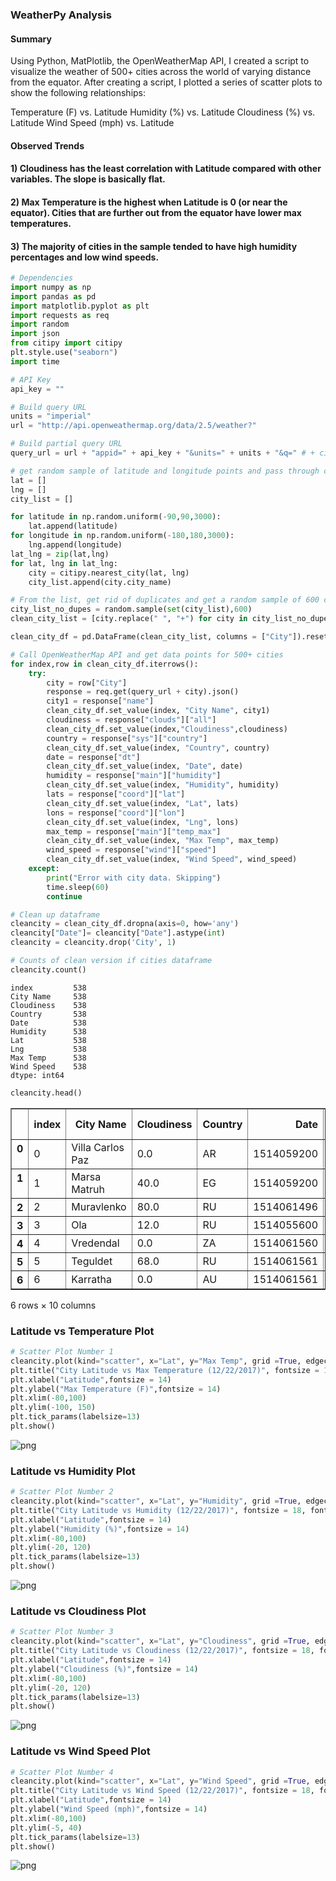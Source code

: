 
### WeatherPy Analysis

#### Summary
Using Python, MatPlotlib, the OpenWeatherMap API, I created a script to visualize the weather of 500+ cities across the world of varying distance from the equator.  After creating a script, I plotted a series of scatter plots to show the following relationships:  

Temperature (F) vs. Latitude
Humidity (%) vs. Latitude
Cloudiness (%) vs. Latitude
Wind Speed (mph) vs. Latitude


#### Observed Trends

#### 1) Cloudiness has the least correlation with Latitude compared with other variables.  The slope is basically flat.
#### 2) Max Temperature is the highest when Latitude is 0 (or near the equator).  Cities that are further out from the equator have lower max temperatures.
#### 3) The majority of cities in the sample tended to have high humidity percentages and low wind speeds.


```python
# Dependencies
import numpy as np
import pandas as pd
import matplotlib.pyplot as plt
import requests as req
import random
import json
from citipy import citipy
plt.style.use("seaborn")
import time

# API Key
api_key = ""

# Build query URL
units = "imperial"
url = "http://api.openweathermap.org/data/2.5/weather?"

# Build partial query URL
query_url = url + "appid=" + api_key + "&units=" + units + "&q=" # + city
```


```python
# get random sample of latitude and longitude points and pass through citipy to get a list of cities
lat = []
lng = []
city_list = []

for latitude in np.random.uniform(-90,90,3000):
    lat.append(latitude)
for longitude in np.random.uniform(-180,180,3000):
    lng.append(longitude)
lat_lng = zip(lat,lng)
for lat, lng in lat_lng:
    city = citipy.nearest_city(lat, lng)
    city_list.append(city.city_name)

# From the list, get rid of duplicates and get a random sample of 600 cities 
city_list_no_dupes = random.sample(set(city_list),600)
clean_city_list = [city.replace(" ", "+") for city in city_list_no_dupes]

clean_city_df = pd.DataFrame(clean_city_list, columns = ["City"]).reset_index()
```


```python
# Call OpenWeatherMap API and get data points for 500+ cities
for index,row in clean_city_df.iterrows():
    try:
        city = row["City"]
        response = req.get(query_url + city).json()
        city1 = response["name"]
        clean_city_df.set_value(index, "City Name", city1)
        cloudiness = response["clouds"]["all"]
        clean_city_df.set_value(index,"Cloudiness",cloudiness)
        country = response["sys"]["country"]
        clean_city_df.set_value(index, "Country", country)
        date = response["dt"]
        clean_city_df.set_value(index, "Date", date)
        humidity = response["main"]["humidity"]
        clean_city_df.set_value(index, "Humidity", humidity)
        lats = response["coord"]["lat"]
        clean_city_df.set_value(index, "Lat", lats)
        lons = response["coord"]["lon"]
        clean_city_df.set_value(index, "Lng", lons)
        max_temp = response["main"]["temp_max"]
        clean_city_df.set_value(index, "Max Temp", max_temp)
        wind_speed = response["wind"]["speed"]
        clean_city_df.set_value(index, "Wind Speed", wind_speed)
    except:
        print("Error with city data. Skipping")
        time.sleep(60)
        continue

# Clean up dataframe 
cleancity = clean_city_df.dropna(axis=0, how='any')
cleancity["Date"]= cleancity["Date"].astype(int)
cleancity = cleancity.drop('City', 1)

# Counts of clean version if cities dataframe
cleancity.count()
```

    index         538
    City Name     538
    Cloudiness    538
    Country       538
    Date          538
    Humidity      538
    Lat           538
    Lng           538
    Max Temp      538
    Wind Speed    538
    dtype: int64

```python
cleancity.head()
```
<div>
<style>
    .dataframe thead tr:only-child th {
        text-align: right;
    }

    .dataframe thead th {
        text-align: left;
    }

    .dataframe tbody tr th {
        vertical-align: top;
    }
</style>
<table border="1" class="dataframe">
  <thead>
    <tr style="text-align: right;">
      <th></th>
      <th>index</th>
      <th>City Name</th>
      <th>Cloudiness</th>
      <th>Country</th>
      <th>Date</th>
      <th>Humidity</th>
      <th>Lat</th>
      <th>Lng</th>
      <th>Max Temp</th>
      <th>Wind Speed</th>
    </tr>
  </thead>
  <tbody>
    <tr>
      <th>0</th>
      <td>0</td>
      <td>Villa Carlos Paz</td>
      <td>0.0</td>
      <td>AR</td>
      <td>1514059200</td>
      <td>47.0</td>
      <td>-31.42</td>
      <td>-64.50</td>
      <td>77.00</td>
      <td>14.99</td>
    </tr>
    <tr>
      <th>1</th>
      <td>1</td>
      <td>Marsa Matruh</td>
      <td>40.0</td>
      <td>EG</td>
      <td>1514059200</td>
      <td>67.0</td>
      <td>31.35</td>
      <td>27.25</td>
      <td>60.80</td>
      <td>11.41</td>
    </tr>
    <tr>
      <th>2</th>
      <td>2</td>
      <td>Muravlenko</td>
      <td>80.0</td>
      <td>RU</td>
      <td>1514061496</td>
      <td>85.0</td>
      <td>63.79</td>
      <td>74.50</td>
      <td>15.33</td>
      <td>14.97</td>
    </tr>
    <tr>
      <th>3</th>
      <td>3</td>
      <td>Ola</td>
      <td>12.0</td>
      <td>RU</td>
      <td>1514055600</td>
      <td>64.0</td>
      <td>59.58</td>
      <td>151.30</td>
      <td>-41.81</td>
      <td>11.27</td>
    </tr>
    <tr>
      <th>4</th>
      <td>4</td>
      <td>Vredendal</td>
      <td>0.0</td>
      <td>ZA</td>
      <td>1514061560</td>
      <td>95.0</td>
      <td>-31.68</td>
      <td>18.49</td>
      <td>55.16</td>
      <td>2.77</td>
    </tr>
    <tr>
      <th>5</th>
      <td>5</td>
      <td>Teguldet</td>
      <td>68.0</td>
      <td>RU</td>
      <td>1514061561</td>
      <td>87.0</td>
      <td>57.31</td>
      <td>88.17</td>
      <td>8.72</td>
      <td>2.59</td>
    </tr>
    <tr>
      <th>6</th>
      <td>6</td>
      <td>Karratha</td>
      <td>0.0</td>
      <td>AU</td>
      <td>1514061561</td>
      <td>94.0</td>
      <td>-20.74</td>
      <td>116.85</td>
      <td>74.51</td>
      <td>5.57</td>
    </tr>
  </tbody>
</table>
<p>6 rows × 10 columns</p>
</div>



### Latitude vs Temperature Plot


```python
# Scatter Plot Number 1
cleancity.plot(kind="scatter", x="Lat", y="Max Temp", grid =True, edgecolor = "black",color = "darkblue", figsize =(10,8))
plt.title("City Latitude vs Max Temperature (12/22/2017)", fontsize = 18, fontweight='bold')
plt.xlabel("Latitude",fontsize = 14)
plt.ylabel("Max Temperature (F)",fontsize = 14)
plt.xlim(-80,100)
plt.ylim(-100, 150)
plt.tick_params(labelsize=13)
plt.show()
```


![png](output_9_0.png)


### Latitude vs Humidity Plot


```python
# Scatter Plot Number 2
cleancity.plot(kind="scatter", x="Lat", y="Humidity", grid =True, edgecolor = "black",color = "darkblue", figsize =(10,8))
plt.title("City Latitude vs Humidity (12/22/2017)", fontsize = 18, fontweight='bold')
plt.xlabel("Latitude",fontsize = 14)
plt.ylabel("Humidity (%)",fontsize = 14)
plt.xlim(-80,100)
plt.ylim(-20, 120)
plt.tick_params(labelsize=13)
plt.show()
```


![png](output_11_0.png)


### Latitude vs Cloudiness Plot


```python
# Scatter Plot Number 3
cleancity.plot(kind="scatter", x="Lat", y="Cloudiness", grid =True, edgecolor = "black",color = "darkblue", figsize =(10,8))
plt.title("City Latitude vs Cloudiness (12/22/2017)", fontsize = 18, fontweight='bold')
plt.xlabel("Latitude",fontsize = 14)
plt.ylabel("Cloudiness (%)",fontsize = 14)
plt.xlim(-80,100)
plt.ylim(-20, 120)
plt.tick_params(labelsize=13)
plt.show()
```


![png](output_13_0.png)


### Latitude vs Wind Speed Plot


```python
# Scatter Plot Number 4
cleancity.plot(kind="scatter", x="Lat", y="Wind Speed", grid =True, edgecolor = "black",color = "darkblue", figsize =(10,8))
plt.title("City Latitude vs Wind Speed (12/22/2017)", fontsize = 18, fontweight='bold')
plt.xlabel("Latitude",fontsize = 14)
plt.ylabel("Wind Speed (mph)",fontsize = 14)
plt.xlim(-80,100)
plt.ylim(-5, 40)
plt.tick_params(labelsize=13)
plt.show()
```


![png](output_15_0.png)

